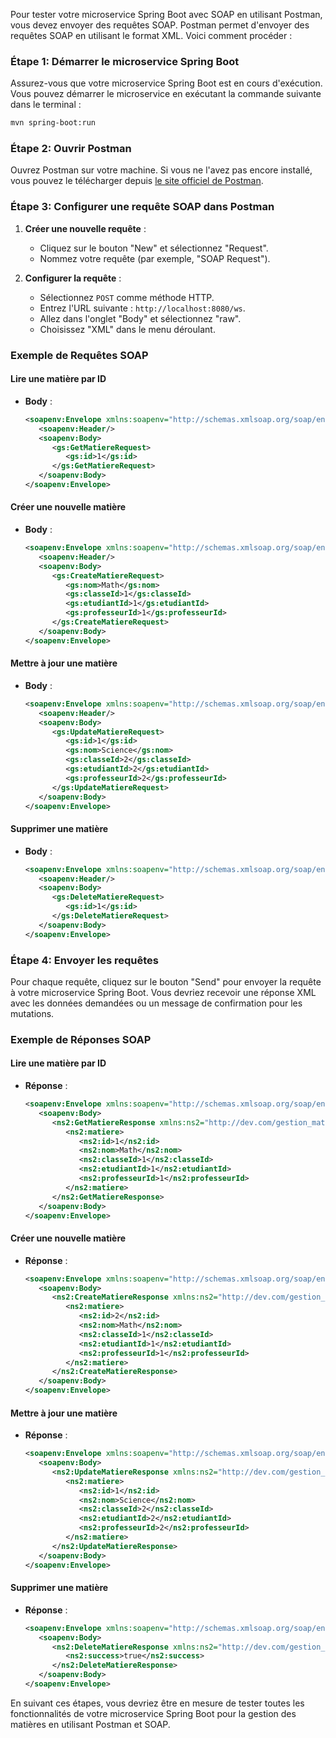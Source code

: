 Pour tester votre microservice Spring Boot avec SOAP en utilisant Postman, vous devez envoyer des requêtes SOAP. Postman permet d'envoyer des requêtes SOAP en utilisant le format XML. Voici comment procéder :

### Étape 1: Démarrer le microservice Spring Boot

Assurez-vous que votre microservice Spring Boot est en cours d'exécution. Vous pouvez démarrer le microservice en exécutant la commande suivante dans le terminal :

```bash
mvn spring-boot:run
```

### Étape 2: Ouvrir Postman

Ouvrez Postman sur votre machine. Si vous ne l'avez pas encore installé, vous pouvez le télécharger depuis [le site officiel de Postman](https://www.postman.com/).

### Étape 3: Configurer une requête SOAP dans Postman

1. **Créer une nouvelle requête** :
    - Cliquez sur le bouton "New" et sélectionnez "Request".
    - Nommez votre requête (par exemple, "SOAP Request").

2. **Configurer la requête** :
    - Sélectionnez `POST` comme méthode HTTP.
    - Entrez l'URL suivante : `http://localhost:8080/ws`.
    - Allez dans l'onglet "Body" et sélectionnez "raw".
    - Choisissez "XML" dans le menu déroulant.

### Exemple de Requêtes SOAP

#### Lire une matière par ID

- **Body** :

  ```xml
  <soapenv:Envelope xmlns:soapenv="http://schemas.xmlsoap.org/soap/envelope/" xmlns:gs="http://dev.com/gestion_matieres">
     <soapenv:Header/>
     <soapenv:Body>
        <gs:GetMatiereRequest>
           <gs:id>1</gs:id>
        </gs:GetMatiereRequest>
     </soapenv:Body>
  </soapenv:Envelope>
  ```

#### Créer une nouvelle matière

- **Body** :

  ```xml
  <soapenv:Envelope xmlns:soapenv="http://schemas.xmlsoap.org/soap/envelope/" xmlns:gs="http://dev.com/gestion_matieres">
     <soapenv:Header/>
     <soapenv:Body>
        <gs:CreateMatiereRequest>
           <gs:nom>Math</gs:nom>
           <gs:classeId>1</gs:classeId>
           <gs:etudiantId>1</gs:etudiantId>
           <gs:professeurId>1</gs:professeurId>
        </gs:CreateMatiereRequest>
     </soapenv:Body>
  </soapenv:Envelope>
  ```

#### Mettre à jour une matière

- **Body** :

  ```xml
  <soapenv:Envelope xmlns:soapenv="http://schemas.xmlsoap.org/soap/envelope/" xmlns:gs="http://dev.com/gestion_matieres">
     <soapenv:Header/>
     <soapenv:Body>
        <gs:UpdateMatiereRequest>
           <gs:id>1</gs:id>
           <gs:nom>Science</gs:nom>
           <gs:classeId>2</gs:classeId>
           <gs:etudiantId>2</gs:etudiantId>
           <gs:professeurId>2</gs:professeurId>
        </gs:UpdateMatiereRequest>
     </soapenv:Body>
  </soapenv:Envelope>
  ```

#### Supprimer une matière

- **Body** :

  ```xml
  <soapenv:Envelope xmlns:soapenv="http://schemas.xmlsoap.org/soap/envelope/" xmlns:gs="http://dev.com/gestion_matieres">
     <soapenv:Header/>
     <soapenv:Body>
        <gs:DeleteMatiereRequest>
           <gs:id>1</gs:id>
        </gs:DeleteMatiereRequest>
     </soapenv:Body>
  </soapenv:Envelope>
  ```

### Étape 4: Envoyer les requêtes

Pour chaque requête, cliquez sur le bouton "Send" pour envoyer la requête à votre microservice Spring Boot. Vous devriez recevoir une réponse XML avec les données demandées ou un message de confirmation pour les mutations.

### Exemple de Réponses SOAP

#### Lire une matière par ID

- **Réponse** :

  ```xml
  <soapenv:Envelope xmlns:soapenv="http://schemas.xmlsoap.org/soap/envelope/">
     <soapenv:Body>
        <ns2:GetMatiereResponse xmlns:ns2="http://dev.com/gestion_matieres">
           <ns2:matiere>
              <ns2:id>1</ns2:id>
              <ns2:nom>Math</ns2:nom>
              <ns2:classeId>1</ns2:classeId>
              <ns2:etudiantId>1</ns2:etudiantId>
              <ns2:professeurId>1</ns2:professeurId>
           </ns2:matiere>
        </ns2:GetMatiereResponse>
     </soapenv:Body>
  </soapenv:Envelope>
  ```

#### Créer une nouvelle matière

- **Réponse** :

  ```xml
  <soapenv:Envelope xmlns:soapenv="http://schemas.xmlsoap.org/soap/envelope/">
     <soapenv:Body>
        <ns2:CreateMatiereResponse xmlns:ns2="http://dev.com/gestion_matieres">
           <ns2:matiere>
              <ns2:id>2</ns2:id>
              <ns2:nom>Math</ns2:nom>
              <ns2:classeId>1</ns2:classeId>
              <ns2:etudiantId>1</ns2:etudiantId>
              <ns2:professeurId>1</ns2:professeurId>
           </ns2:matiere>
        </ns2:CreateMatiereResponse>
     </soapenv:Body>
  </soapenv:Envelope>
  ```

#### Mettre à jour une matière

- **Réponse** :

  ```xml
  <soapenv:Envelope xmlns:soapenv="http://schemas.xmlsoap.org/soap/envelope/">
     <soapenv:Body>
        <ns2:UpdateMatiereResponse xmlns:ns2="http://dev.com/gestion_matieres">
           <ns2:matiere>
              <ns2:id>1</ns2:id>
              <ns2:nom>Science</ns2:nom>
              <ns2:classeId>2</ns2:classeId>
              <ns2:etudiantId>2</ns2:etudiantId>
              <ns2:professeurId>2</ns2:professeurId>
           </ns2:matiere>
        </ns2:UpdateMatiereResponse>
     </soapenv:Body>
  </soapenv:Envelope>
  ```

#### Supprimer une matière

- **Réponse** :

  ```xml
  <soapenv:Envelope xmlns:soapenv="http://schemas.xmlsoap.org/soap/envelope/">
     <soapenv:Body>
        <ns2:DeleteMatiereResponse xmlns:ns2="http://dev.com/gestion_matieres">
           <ns2:success>true</ns2:success>
        </ns2:DeleteMatiereResponse>
     </soapenv:Body>
  </soapenv:Envelope>
  ```

En suivant ces étapes, vous devriez être en mesure de tester toutes les fonctionnalités de votre microservice Spring Boot pour la gestion des matières en utilisant Postman et SOAP.